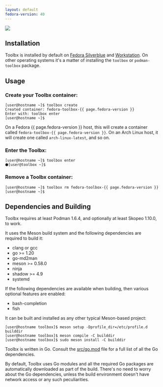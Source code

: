 ```yaml
---
layout: default
fedora-version: 40
---
```


<picture class="full pixels">
    <source srcset="../assets/install-dark.png" media="(prefers-color-scheme: dark)">
    <img src="../assets/install.png">
</picture>

## Installation

Toolbx is installed by default on [Fedora Silverblue](https://fedoraproject.org/silverblue/) and [Workstation](https://fedoraproject.org/workstation/). On other operating systems it's a matter of installing the `toolbox` or `podman-toolbox` package.

## Usage

### Create your Toolbx container:
```console
[user@hostname ~]$ toolbox create
Created container: fedora-toolbox-{{ page.fedora-version }}
Enter with: toolbox enter
[user@hostname ~]$
```
On a Fedora {{ page.fedora-version }} host, this will create a container called `fedora-toolbox-{{ page.fedora-version }}`. On an Arch Linux host, it will create one called `arch-linux-latest`, and so on.

### Enter the Toolbx:
```console
[user@hostname ~]$ toolbox enter
⬢[user@toolbox ~]$
```

### Remove a Toolbx container:
```console
[user@hostname ~]$ toolbox rm fedora-toolbox-{{ page.fedora-version }}
[user@hostname ~]$
```

## Dependencies and Building

Toolbx requires at least Podman 1.6.4, and optionally at least Skopeo 1.10.0, to work.

It uses the Meson build system and the following dependencies are required to build it:
- clang or gcc
- go >= 1.20
- go-md2man
- meson >= 0.58.0
- ninja
- shadow >= 4.9
- systemd

If the following dependencies are available when building, then various optional features are enabled:
- bash-completion
- fish

It can be built and installed as any other typical Meson-based project:
```console
[user@hostname toolbox]$ meson setup -Dprofile_dir=/etc/profile.d builddir
[user@hostname toolbox]$ meson compile -C builddir
[user@hostname toolbox]$ sudo meson install -C builddir
```

Toolbx is written in Go. Consult the [src/go.mod](https://github.com/containers/toolbox/blob/main/src/go.mod) file for a full list of all the Go dependencies.

By default, Toolbx uses Go modules and all the required Go packages are automatically downloaded as part of the build. There's no need to worry about the Go dependencies, unless the build environment doesn't have network access or any such peculiarities.
